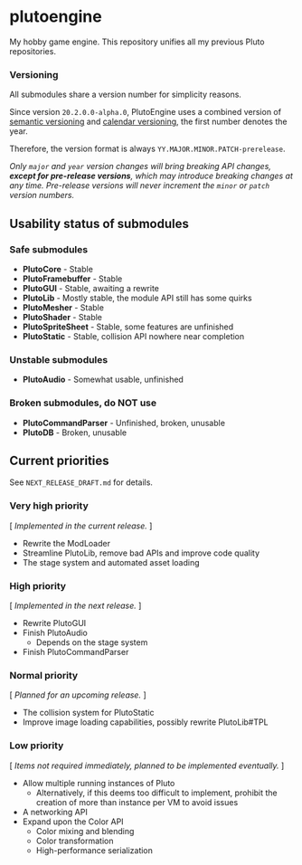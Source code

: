 # plutoengine

My hobby game engine. This repository unifies all my previous Pluto repositories.

### Versioning

All submodules share a version number for simplicity reasons.

Since version `20.2.0.0-alpha.0`, PlutoEngine uses
a combined version of [semantic versioning](https://semver.org/)
and [calendar versioning](https://calver.org/), the first number
denotes the year.

Therefore, the version format is always `YY.MAJOR.MINOR.PATCH-prerelease`.

*Only `major` and `year` version changes will bring breaking API changes,
**except for pre-release versions**, which may introduce breaking changes
at any time. Pre-release versions will never increment the `minor` or `patch`
version numbers.*


## Usability status of submodules

### Safe submodules
 * **PlutoCore** - Stable
 * **PlutoFramebuffer** - Stable
 * **PlutoGUI** - Stable, awaiting a rewrite
 * **PlutoLib** - Mostly stable, the module API still has some quirks
 * **PlutoMesher** - Stable
 * **PlutoShader** - Stable
 * **PlutoSpriteSheet** - Stable, some features are unfinished
 * **PlutoStatic** - Stable, collision API nowhere near completion
 
### Unstable submodules 
 * **PlutoAudio** - Somewhat usable, unfinished
 
### Broken submodules, do NOT use
 * **PlutoCommandParser** - Unfinished, broken, unusable
 * **PlutoDB** - Broken, unusable
 
## Current priorities

See `NEXT_RELEASE_DRAFT.md` for details.

### Very high priority
[ *Implemented in the current release.* ]
 * Rewrite the ModLoader
 * Streamline PlutoLib, remove bad APIs and improve code quality
 * The stage system and automated asset loading
 
### High priority
[ *Implemented in the next release.* ]
 * Rewrite PlutoGUI
 * Finish PlutoAudio
    * Depends on the stage system
 * Finish PlutoCommandParser
 
### Normal priority
[ *Planned for an upcoming release.* ]
 * The collision system for PlutoStatic
 * Improve image loading capabilities, possibly rewrite PlutoLib#TPL
 
### Low priority
[ *Items not required immediately, planned to be implemented eventually.* ]
 * Allow multiple running instances of Pluto
    * Alternatively, if this deems too difficult to implement,
    prohibit the creation of more than instance per VM to avoid issues
 * A networking API
 * Expand upon the Color API
    * Color mixing and blending
    * Color transformation
    * High-performance serialization